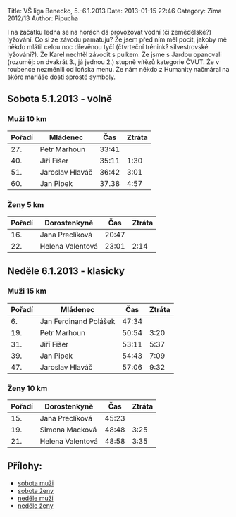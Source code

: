 Title: VŠ liga Benecko, 5.-6.1.2013
Date: 2013-01-15 22:46
Category: Zima 2012/13
Author: Pipucha

I na začátku ledna se na horách dá provozovat vodní (či zemědělské?) lyžování. Co si ze závodu pamatuju? Že jsem před ním měl pocit, jakoby mě někdo mlátil celou noc dřevěnou tyčí (čtvrteční trénink? silvestrovské lyžování?). Že Karel nechtěl závodit s pulkem. Že jsme s Jardou opanovali (rozuměj: on dvakrát 3., já jednou 2.) stupně vítězů kategorie ČVUT. Že v roubence nezměnili od loňska menu. Že nám někdo z Humanity načmáral na skóre mariáše dosti sprosté symboly.

Sobota 5.1.2013 - volně
-----------------------

### Muži 10 km

| Pořadí | Mládenec        | Čas   | Ztráta |
|--------|-----------------|-------|--------|
| 27.    | Petr Marhoun    | 33:41 |        |
| 40.    | Jiří Fišer      | 35:11 | 1:30   |
| 51.    | Jaroslav Hlaváč | 36:42 | 3:01   |
| 60.    | Jan Pipek       | 37.38 | 4:57   |

### Ženy 5 km

| Pořadí | Dorostenkyně     | Čas   | Ztráta |
|--------|------------------|-------|--------|
| 16.    | Jana Preclíková  | 20:47 |        |
| 22.    | Helena Valentová | 23:01 | 2:14   |

Neděle 6.1.2013 - klasicky
--------------------------

### Muži 15 km

| Pořadí | Mládenec              | Čas   | Ztráta |
|--------|-----------------------|-------|--------|
| 6.     | Jan Ferdinand Polášek | 47:34 |        |
| 19.    | Petr Marhoun          | 50:54 | 3:20   |
| 31.    | Jiří Fišer            | 53:11 | 5:37   |
| 39.    | Jan Pipek             | 54:43 | 7:09   |
| 47.    | Jaroslav Hlaváč       | 57:06 | 9:32   |

### Ženy 10 km

| Pořadí | Dorostenkyně     | Čas   | Ztráta |
|--------|------------------|-------|--------|
| 15.    | Jana Preclíková  | 45:23 |        |
| 19.    | Simona Macková   | 48:48 | 3:25   |
| 21.    | Helena Valentová | 48:58 | 3:35   |

Přílohy:
--------

- [sobota muži]({static}/static/zima-2012-13/vs-liga-benecko-2013-muzi-10km-v.pdf)
- [sobota ženy]({static}/static/zima-2012-13/vs-liga-benecko-2013-zeny-5km-v.pdf)
- [neděle muži]({static}/static/zima-2012-13/vs-liga-benecko-2013-muzi-15km-k.pdf)
- [neděle ženy]({static}/static/zima-2012-13/vs-liga-benecko-2013-zeny-10km-k.pdf)
